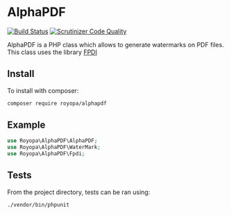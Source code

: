 AlphaPDF
========

[![Build Status](https://travis-ci.org/royopa/alphapdf.svg?branch=master)](https://travis-ci.org/royopa/alphapdf)
[![Scrutinizer Code Quality](https://scrutinizer-ci.com/g/royopa/alphapdf/badges/quality-score.png?b=master)](https://scrutinizer-ci.com/g/royopa/alphapdf/?branch=master)

AlphaPDF is a PHP class which allows to generate watermarks on PDF files. This class uses the library [FPDI](https://packagist.org/packages/setasign/fpdi)


Install
-------

To install with composer:

```sh
composer require royopa/alphapdf
```

Example
-------

```php
use Royopa\AlphaPDF\AlphaPDF;
use Royopa\AlphaPDF\WaterMark;
use Royopa\AlphaPDF\Fpdi;

```

Tests
-----

From the project directory, tests can be ran using:

```sh    
./vendor/bin/phpunit
```